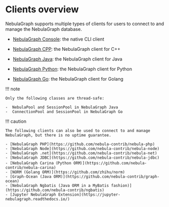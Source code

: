 # Clients overview

NebulaGraph supports multiple types of clients for users to connect to and manage the NebulaGraph database.

- [NebulaGraph Console](../nebula-console.md): the native CLI client

- [NebulaGraph CPP](3.nebula-cpp-client.md): the NebulaGraph client for C++

- [NebulaGraph Java](4.nebula-java-client.md): the NebulaGraph client for Java

- [NebulaGraph Python](5.nebula-python-client.md): the NebulaGraph client for Python

- [NebulaGraph Go](6.nebula-go-client.md): the NebulaGraph client for Golang

!!! note

    Only the following classes are thread-safe:

    -  NebulaPool and SessionPool in NebulaGraph Java
    -  ConnectionPool and SessionPool in NebulaGraph Go
  
!!! caution

    The following clients can also be used to connect to and manage NebulaGraph, but there is no uptime guarantee.

    - [NebulaGraph PHP](https://github.com/nebula-contrib/nebula-php) 
    - [NebulaGraph Node](https://github.com/nebula-contrib/nebula-node)
    - [NebulaGraph .net](https://github.com/nebula-contrib/nebula-net)
    - [NebulaGraph JDBC](https://github.com/nebula-contrib/nebula-jdbc)
    - [NebulaGraph Carina（Python ORM）](https://github.com/nebula-contrib/nebula-carina)
    - [NORM (Golang ORM)](https://github.com/zhihu/norm)
    - [Graph-Ocean (Java ORM)](https://github.com/nebula-contrib/graph-ocean)
    - [NebulaGraph Ngbatis (Java ORM in a MyBatis fashion)](https://github.com/nebula-contrib/ngbatis)
    - [Jupyter NebulaGraph Extension](https://jupyter-nebulagraph.readthedocs.io/)
